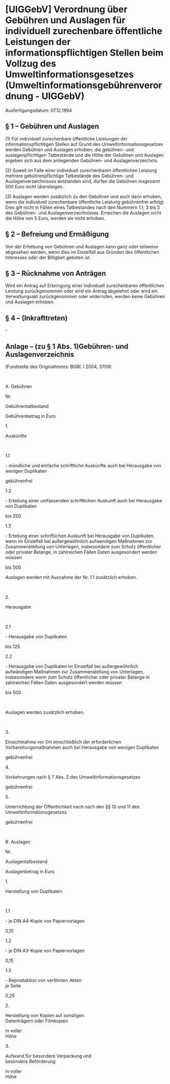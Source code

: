 # [UIGGebV] Verordnung über Gebühren und Auslagen für individuell zurechenbare öffentliche Leistungen der informationspflichtigen Stellen beim Vollzug des Umweltinformationsgesetzes  (Umweltinformationsgebührenverordnung - UIGGebV)

Ausfertigungsdatum: 07.12.1994

 

## § 1 – Gebühren und Auslagen

(1) Für individuell zurechenbare öffentliche Leistungen der informationspflichtigen Stellen auf Grund des Umweltinformationsgesetzes werden Gebühren und Auslagen erhoben; die gebühren- und auslagenpflichtigen Tatbestände und die Höhe der Gebühren und Auslagen ergeben sich aus dem anliegenden Gebühren- und Auslagenverzeichnis.

(2) Soweit im Falle einer individuell zurechenbaren öffentlichen Leistung mehrere gebührenpflichtige Tatbestände des Gebühren- und Auslagenverzeichnisses entstanden sind, dürfen die Gebühren insgesamt 500 Euro nicht übersteigen.

(3) Auslagen werden zusätzlich zu den Gebühren und auch dann erhoben, wenn die individuell zurechenbare öffentliche Leistung gebührenfrei erfolgt. Dies gilt nicht in Fällen eines Tatbestandes nach den Nummern 1.1, 3 bis 5 des Gebühren- und Auslagenverzeichnisses. Erreichen die Auslagen nicht die Höhe von 5 Euro, werden sie nicht erhoben.


## § 2 – Befreiung und Ermäßigung

Von der Erhebung von Gebühren und Auslagen kann ganz oder teilweise abgesehen werden, wenn dies im Einzelfall aus Gründen des öffentlichen Interesses oder der Billigkeit geboten ist.


## § 3 – Rücknahme von Anträgen

Wird ein Antrag auf Erbringung einer individuell zurechenbaren öffentlichen Leistung zurückgenommen oder wird ein Antrag abgelehnt oder wird ein Verwaltungsakt zurückgenommen oder widerrufen, werden keine Gebühren und Auslagen erhoben.


## § 4 – (Inkrafttreten)

\-


## Anlage – (zu § 1 Abs. 1)Gebühren- und Auslagenverzeichnis

(Fundstelle des Originaltextes: BGBl. I 2004, 3709)

  

 

A. Gebühren

Nr.

Gebührentatbestand

Gebührenbetrag in Euro

1\.

Auskünfte

 

1.1

\- mündliche und einfache schriftliche Auskünfte auch bei Herausgabe von wenigen Duplikaten

gebührenfrei

1.2

\- Erteilung einer umfassenden schriftlichen Auskunft auch bei Herausgabe von Duplikaten

bis 250

1.3

\- Erteilung einer schriftlichen Auskunft bei Herausgabe von Duplikaten, wenn im Einzelfall bei außergewöhnlich aufwendigen Maßnahmen zur Zusammenstellung von Unterlagen, insbesondere zum Schutz öffentlicher oder privater Belange, in zahlreichen Fällen Daten ausgesondert werden müssen

bis 500

Auslagen werden mit Ausnahme der Nr. 1.1 zusätzlich erhoben.

 

2\.

Herausgabe

 

2.1

\- Herausgabe von Duplikaten

bis 125

2.2

\- Herausgabe von Duplikaten im Einzelfall bei außergewöhnlich aufwändigen Maßnahmen zur Zusammenstellung von Unterlagen, insbesondere wenn zum Schutz öffentlicher oder privater Belange in zahlreichen Fällen Daten ausgesondert werden müssen

bis 500

 

Auslagen werden zusätzlich erhoben.

 

3\.

Einsichtnahme vor Ort einschließlich der erforderlichen Vorbereitungsmaßnahmen auch bei Herausgabe von wenigen Duplikaten

gebührenfrei

4\.

Vorkehrungen nach § 7 Abs. 2 des Umweltinformationsgesetzes

gebührenfrei

5\.

Unterrichtung der Öffentlichkeit nach nach den §§ 10 und 11 des Umweltinformationsgesetzes

gebührenfrei

 

B. Auslagen

Nr.

Auslagentatbestand

Auslagenbetrag in Euro

1\.

Herstellung von Duplikaten

 

1.1

\- je DIN A4-Kopie von Papiervorlagen

0,10

1.2

\- je DIN A3-Kopie von Papiervorlagen

0,15

1.3

\- Reproduktion von verfilmten Akten  
je Seite

0,25

2\.

Herstellung von Kopien auf sonstigen  
Datenträgern oder Filmkopien

in voller  
Höhe

3\.

Aufwand für besondere Verpackung und  
besondere Beförderung

in voller  
Höhe
